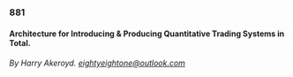 ### 881

#### Architecture for Introducing &amp; Producing Quantitative Trading Systems in Total.



###### By Harry Akeroyd. eightyeightone@outlook.com

